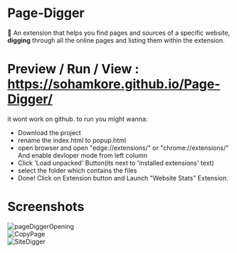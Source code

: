 # Page-Digger
🔎 An extension that helps you find pages and sources of a specific website, **digging** through all the online pages and listing them within the extension.

# Preview / Run / View : https://sohamkore.github.io/Page-Digger/

it wont work on github. to run you might wanna:
- Download the project
- rename the index.html to popup.html
- open browser and open "edge://extensions/" or "chrome://extensions/"  And enable devloper mode from left column
- Click 'Load unpacked' Button(its next to 'installed extensions' text)
- select the folder which contains the files
- Done! Click on Extension button and Launch "Website Stats" Extension.

# Screenshots
![pageDiggerOpening](https://github.com/SohamKore/Page-Digger/assets/119067189/e6320bd3-ae04-4f57-85d2-c217c94d02f6) <br>
![CopyPage](https://github.com/SohamKore/Page-Digger/assets/119067189/97bbf065-763f-4477-a80e-613fee536f29) <br>
![SiteDigger](https://github.com/SohamKore/Page-Digger/assets/119067189/a65908b7-be2c-4e9f-b87e-ff2994a59092) <br>

